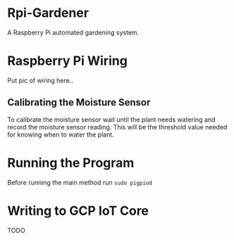 # Rpi-Gardener
A Raspberry Pi automated gardening system.

# Raspberry Pi Wiring
Put pic of wiring here..

## Calibrating the Moisture Sensor
To calibrate the moisture sensor wait until the plant needs watering and record the moisture sensor reading. This will be the threshold value needed for knowing when to water the plant.

# Running the Program
Before running the main method run ```sudo pigpiod```

# Writing to GCP IoT Core
TODO
